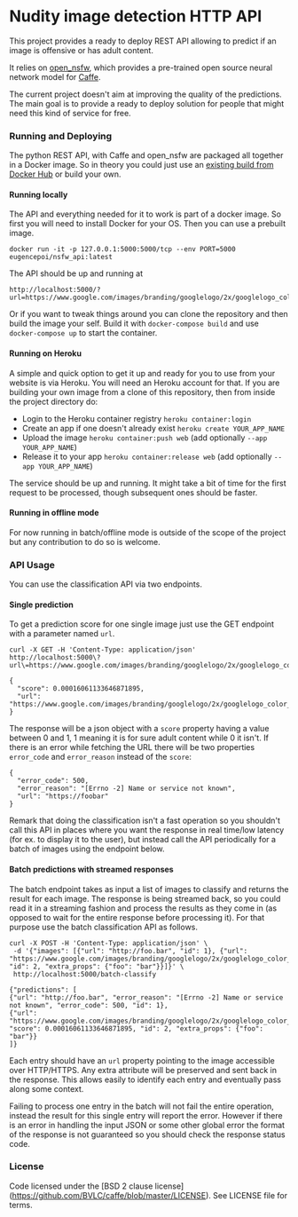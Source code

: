 # Nudity image detection HTTP API

This project provides a ready to deploy REST API allowing to predict if an image is offensive or has adult content.

It relies on [open_nsfw](https://github.com/yahoo/open_nsfw), which provides a pre-trained open source neural network model for [Caffe](https://github.com/BVLC/caffe).

The current project doesn't aim at improving the quality of the predictions. The main goal is to provide a ready to deploy
solution for people that might need this kind of service for free.

### Running and Deploying

The python REST API, with Caffe and open_nsfw are packaged all together in a Docker image. So in theory you could just 
use an [existing build from Docker Hub](https://hub.docker.com/r/eugencepoi/nsfw_api/) or build your own.

#### Running locally

The API and everything needed for it to work is part of a docker image. So first you will need to install Docker for your OS.
Then you can use a prebuilt image.

```docker run -it -p 127.0.0.1:5000:5000/tcp --env PORT=5000 eugencepoi/nsfw_api:latest```

The API should be up and running at

```
http://localhost:5000/?url=https://www.google.com/images/branding/googlelogo/2x/googlelogo_color_272x92dp.png`
```

Or if you want to tweak things around you can clone the repository and then build the image your self.
Build it with `docker-compose build` and use `docker-compose up` to start the container.

#### Running on Heroku

A simple and quick option to get it up and ready for you to use from your website is via Heroku. You will need an Heroku 
account for that. If you are building your own image from a clone of this repository, then from inside the project directory do:

 - Login to the Heroku container registry `heroku container:login`
 - Create an app if one doesn't already exist `heroku create YOUR_APP_NAME`
 - Upload the image `heroku container:push web` (add optionally `--app YOUR_APP_NAME`)
 - Release it to your app `heroku container:release web` (add optionally `--app YOUR_APP_NAME`)

The service should be up and running. It might take a bit of time for the first request to be processed, though subsequent ones
should be faster.


#### Running in offline mode

For now running in batch/offline mode is outside of the scope of the project but any contribution to do so is welcome.


### API Usage

You can use the classification API via two endpoints.

#### Single prediction

To get a prediction score for one single image just use the GET endpoint with a parameter named `url`.

```
curl -X GET -H 'Content-Type: application/json' http://localhost:5000\?url\=https://www.google.com/images/branding/googlelogo/2x/googlelogo_color_272x92dp.png

{
  "score": 0.00016061133646871895,
  "url": "https://www.google.com/images/branding/googlelogo/2x/googlelogo_color_272x92dp.png"
}
```

The response will be a json object with a `score` property having a value between 0 and 1, 1 meaning it is for sure
adult content while 0 it isn't. If there is an error while fetching the URL there will be two properties `error_code` 
and `error_reason` instead of the `score`:

```
{
  "error_code": 500,
  "error_reason": "[Errno -2] Name or service not known",
  "url": "https://foobar"
}
```

Remark that doing the classification isn't a fast operation so you shouldn't call this API in places where you want the 
response in real time/low latency (for ex. to display it to the user), but instead call the API periodically for a batch
of images using the endpoint below.

#### Batch predictions with streamed responses

The batch endpoint takes as input a list of images to classify and returns the result for each image. The response is 
being streamed back, so you could read it in a streaming fashion and process the results as they come in (as opposed 
to wait for the entire response before processing it). For that purpose use the batch classification API as follows.

```
curl -X POST -H 'Content-Type: application/json' \
 -d '{"images": [{"url": "http://foo.bar", "id": 1}, {"url": "https://www.google.com/images/branding/googlelogo/2x/googlelogo_color_272x92dp.png", "id": 2, "extra_props": {"foo": "bar"}}]}' \
 http://localhost:5000/batch-classify
 
{"predictions": [
{"url": "http://foo.bar", "error_reason": "[Errno -2] Name or service not known", "error_code": 500, "id": 1},
{"url": "https://www.google.com/images/branding/googlelogo/2x/googlelogo_color_272x92dp.png", "score": 0.00016061133646871895, "id": 2, "extra_props": {"foo": "bar"}}
]}
```

Each entry should have an `url` property pointing to the image accessible over HTTP/HTTPS. Any extra attribute will be 
preserved and sent back in the response. This allows easily to identify each entry and eventually pass along some context.

Failing to process one entry in the batch will not fail the entire operation, instead the result for this single
entry will report the error. However if there is an error in handling the input JSON or some other global error the format
of the response is not guaranteed so you should check the response status code.


### License
Code licensed under the [BSD 2 clause license] (https://github.com/BVLC/caffe/blob/master/LICENSE). See LICENSE file for terms.

